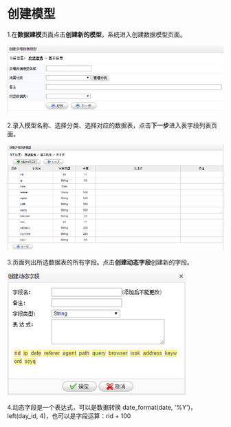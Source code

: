 # 创建模型

1.在**数据建模**页面点击**创建新的模型**，系统进入创建数据模型页面。

![](/assets/import6.png)

2.录入模型名称、选择分类、选择对应的数据表，点击**下一步**进入表字段列表页面。

![](/assets/import7.png)

3.页面列出所选数据表的所有字段。点击**创建动态字段**创建新的字段。

![](/assets/import8.png)

4.动态字段是一个表达式，可以是数据转换 date\_format\(date, '%Y'\)，left\(day\_id, 4\)，也可以是字段运算：rid + 100

